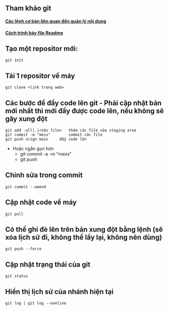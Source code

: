## Tham khảo git

#### [Các lệnh cơ bản liên quan đến quản lý nội dung](https://git-scm.com/docs/gittutorial) 
#### [Cách trình bày file Readme](https://docs.github.com/en/get-started/writing-on-github/getting-started-with-writing-and-formatting-on-github/basic-writing-and-formatting-syntax)

## Tạo một repositor mới:
	git init
## Tải 1 repositor về máy
	git clone <link trang web>
## Các bước để đẩy code lên git - Phải cập nhật bản mới nhất thì mới đẩy được code lên, nếu không sẽ gây xung đột
	git add -all|.|<tên file>	thêm các file vào staging area
	git commit -m "mess" 		commit các file
	git push orign main		đẩy code lên
- Hoặc ngắn gọn hơn
	- git commit -a -m "mess"
	- git push
## Chỉnh sửa trong commit
	git commit --amend
## Cập nhật code về máy 
	git pull
## Có thể ghi đè lên trên bản xung đột bằng lệnh (sẽ xóa lịch sử đi, không thể lấy lại, không nên dùng)
	git push --force
## Cập nhật trạng thái của git
	git status
## Hiển thị lịch sử của nhánh hiện tại
	git log | git log --oneline

